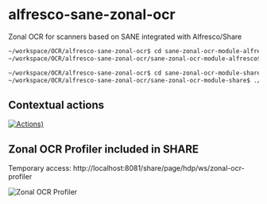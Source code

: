 # alfresco-sane-zonal-ocr
Zonal OCR for scanners based on SANE integrated with Alfresco/Share

<!---
[![	temporary status (simple build status)](https://img.shields.io/teamcity/http/teamcity.jetbrains.com/s/bt345.svg)]()
-->


```bash
~/workspace/OCR/alfresco-sane-zonal-ocr$ cd sane-zonal-ocr-module-alfresco/
~/workspace/OCR/alfresco-sane-zonal-ocr/sane-zonal-ocr-module-alfresco$ ./run.sh 
```

```bash
~/workspace/OCR/alfresco-sane-zonal-ocr$ cd sane-zonal-ocr-module-share/
~/workspace/OCR/alfresco-sane-zonal-ocr/sane-zonal-ocr-module-share$ ./run.sh 

```
<!---
[![	Actions)](https://cloud.githubusercontent.com/assets/24793099/24570188/81f36462-166a-11e7-94c1-da91a78c8f1b.png)]()
-->
## Contextual actions
[![	Actions)](https://cloud.githubusercontent.com/assets/24793099/24570198/8c95e20a-166a-11e7-8d2f-569926fdddd9.png)]()


## Zonal OCR Profiler included in SHARE
Temporary access:
http://localhost:8081/share/page/hdp/ws/zonal-ocr-profiler



![Zonal OCR Profiler](https://cloud.githubusercontent.com/assets/24793099/24427095/0e5b2d8a-140a-11e7-9b34-6a1fc5dd5df9.png)
